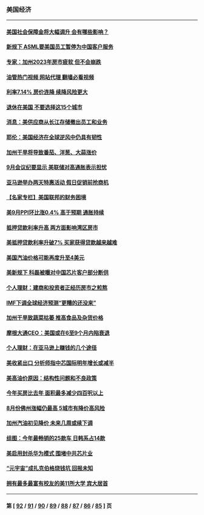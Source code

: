 ### 美国经济
---
#### [美国社会保障金将大幅调升 会有哪些影响？](../../pages/ncid1078158/n13844141.md?10131645) 
#### [新规下 ASML要美国员工暂停为中国客户服务](../../pages/ncid1078158/n13844245.md?10131645) 
#### [专家：加州2023年房市疲软 但不会崩跌](../../pages/ncid1078158/n13844185.md?10131645) 
#### [油管热门视频 网站代理 翻墙必看视频](http://209.222.30.114:81/youtube.html?10131645)
#### [利率7.14% 房价连降 续降风险更大](../../pages/ncid1078158/n13844180.md?10131645) 
#### [退休在美国 不要选择这15个城市](../../pages/ncid1078158/n13844166.md?10131645) 
#### [消息：美供应商从长江存储撤出员工和业务](../../pages/ncid1078158/n13844051.md?10131645) 
#### [耶伦：美国经济在全球逆风中仍具有韧性](../../pages/ncid1078158/n13844079.md?10131645) 
#### [加州干旱将导致番茄、洋葱、大蒜涨价](../../pages/ncid1078158/n13844098.md?10131645) 
#### [9月会议纪要显示 美联储对高通胀表示担忧](../../pages/ncid1078158/n13844062.md?10131645) 
#### [亚马逊举办两天特惠活动 假日促销前抢商机](../../pages/ncid1078158/n13843985.md?10131645) 
#### [【名家专栏】美国联邦的财务困境](../../pages/ncid1078158/n13843895.md?10131645) 
#### [美9月PPI环比涨0.4% 高于预期 通胀持续](../../pages/ncid1078158/n13843971.md?10131645) 
#### [抵押贷款利率升高 两方面影响湾区房市](../../pages/ncid1078158/n13843517.md?10131645) 
#### [美抵押贷款利率升破7% 买家获得贷款越来越难](../../pages/ncid1078158/n13843404.md?10131645) 
#### [美国汽油价格可能再度升至4美元](../../pages/ncid1078158/n13843403.md?10131645) 
#### [美新规下 科磊被曝对中国芯片客户部分断供](../../pages/ncid1078158/n13843301.md?10131645) 
#### [个人理财：建商和投资者正经历房市之煎熬](../../pages/ncid1078158/n13843102.md?10131645) 
#### [IMF下调全球经济预测“更糟的还没来”](../../pages/ncid1078158/n13843243.md?10131645) 
#### [加州干旱致蔬菜枯萎 推高食品及杂货价格](../../pages/ncid1078158/n13842766.md?10131645) 
#### [摩根大通CEO：美国或在6至9个月内陷衰退](../../pages/ncid1078158/n13842767.md?10131645) 
#### [个人理财：在亚马逊上赚钱的几个途径](../../pages/ncid1078158/n13842437.md?10131645) 
#### [美收紧出口 分析师指中芯国际明年增长或减半](../../pages/ncid1078158/n13842512.md?10131645) 
#### [美高油价原因：结构性问题和不良政策](../../pages/ncid1078158/n13842452.md?10131645) 
#### [今年买房比去年 面积最多减少四百呎以上](../../pages/ncid1078158/n13842215.md?10131645) 
#### [8月份佛州涨幅仍最高 5城市有降价高风险](../../pages/ncid1078158/n13842199.md?10131645) 
#### [加州汽油初见降价 未来几周或续下调](../../pages/ncid1078158/n13842066.md?10131645) 
#### [组图：今年最畅销的25款车 日韩系占14款](../../pages/ncid1078158/n13840579.md?10131645) 
#### [美启用封杀华为模式 围堵中共芯片业](../../pages/ncid1078158/n13841949.md?10131645) 
#### [“元宇宙”成扎克伯格烧钱坑 回报未知](../../pages/ncid1078158/n13841576.md?10131645) 
#### [拥有最多最富有校友的美11所大学 宾大居首](../../pages/ncid1078158/n13841604.md?10131645) 

---
#### 第 [ [92](./92.md?10131645) / [91](./91.md?10131645) / [90](./90.md?10131645) / [89](./89.md?10131645) / [88](./88.md?10131645) / [87](./87.md?10131645) / [86](./86.md?10131645) / [85](./85.md?10131645) ] 页
